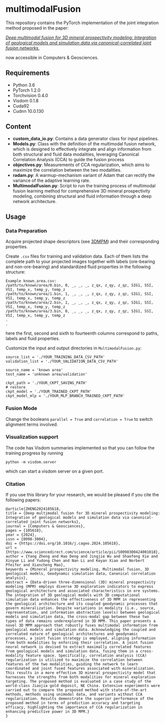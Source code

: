 # multimodalFusion
This repository contains the PyTorch implementation of the joint integration method proposed in the paper:

_[Deep multimodal fusion for 3D mineral prospectivity modeling: Integration of geological models and simulation data via canonical-correlated joint fusion networks](https://www.sciencedirect.com/science/article/pii/S0098300424001018?via%3Dihub)_, 

now accessible in Computers & Geosciences.

## Requirements

* Python 3.6
* PyTorch 1.2.0
* Torchvision 0.4.0
* Visdom 0.1.8
* Cuda92
* Cudnn 10.0.130

## Content

- **custom_data_io.py**: Contains a data generator class for input pipelines.
- **Models.py**: Class with the definition of the multimodal fusion network, which is designed to effectively integrate and align information from both structural and fluid data modalities, leveraging Canonical Correlation Analysis (CCA) to guide the fusion process
- **objectives.py**: Measurements of CCA regularization, which aims to maximize the correlation between the two modalities. 
- **radam.py**: A warmup-mechanism variant of Adam that can rectify the variance of the adaptive learning rate.
- **MultimodalFusion.py**: Script to run the training process of multimodal fusion learning method for comprehensive 3D mineral prospectivity modeling, combining structural and fluid information through a deep network architecture.

## Usage

### Data Preparation

Acquire projected shape descriptors (see [3DMPM](https://github.com/ChengYeung1222/3DMPM)) and their corresponding
properties.

Create `.csv` files for training and validation data. Each of them lists the complete path to your
projected images together with labels (ore-bearing and non-ore-bearing) and standardized fluid properties in the following
structure:

```
Example known_area.csv:
/path/to/known/area/0.bin, 0, _, _, _, z_qx, z_qy, z_qz, SIG1, SSI, VSI, temp_x, temp_y, temp_z
/path/to/known/area/1.bin, 1, _, _, _, z_qx, z_qy, z_qz, SIG1, SSI, VSI, temp_x, temp_y, temp_z
/path/to/known/area/2.bin, 1, _, _, _, z_qx, z_qy, z_qz, SIG1, SSI, VSI, temp_x, temp_y, temp_z 
/path/to/known/area/3.bin, 0, _, _, _, z_qx, z_qy, z_qz, SIG1, SSI, VSI, temp_x, temp_y, temp_z 
.
.
```

here the first, second and sixth to fourteenth columns correspond to paths, labels and fluid properties.

Customize the input and output directories in `MultimodalFusion.py`:

```
source_list = './YOUR_TRAINING_DATA_CSV_PATH'
validation_list = './YOUR_VALIDATION_DATA_CSV_PATH'

source_name = 'known area'
test_name = 'unknown area/validation'

ckpt_path = './YOUR_CKPT_SAVING_PATH'
# restore
ckpt_model = './YOUR_TRAINED_CKPT_PATH'
ckpt_model_mlp = './YOUR_MLP_BRANCH_TRAINED_CKPT_PATH'
```

### Fusion Mode

Change the booleans `parallel = True` and `correlation = True` to switch alignment terms involved.

### Visualization support

The code has Visdom summaries implemented so that you can follow the training progress
by running

```
python -m visdom.server
```

which can start a visdom server on a given port.

### Citation

If you use this library for your research, we would be pleased if you cite the following papers:

```
@article{ZHENG2024105618,
title = {Deep multimodal fusion for 3D mineral prospectivity modeling: Integration of geological models and simulation data via canonical-correlated joint fusion networks},
journal = {Computers & Geosciences},
pages = {105618},
year = {2024},
issn = {0098-3004},
doi = {https://doi.org/10.1016/j.cageo.2024.105618},
url = {https://www.sciencedirect.com/science/article/pii/S0098300424001018},
author = {Yang Zheng and Hao Deng and Jingjie Wu and Shaofeng Xie and Xinyue Li and Yudong Chen and Nan Li and Keyan Xiao and Norbert Pfeifer and Xiancheng Mao},
keywords = {Mineral prospectivity modeling, Multimodal fusion, 3D geological models, Geodynamic simulation data, Canonical correlation analysis},
abstract = {Data-driven three-dimensional (3D) mineral prospectivity modeling (MPM) employs diverse 3D exploration indicators to express geological architecture and associated characteristics in ore systems. The integration of 3D geological models with 3D computational simulation data enhances the effectiveness of 3D MPM in representing the geological architecture and its coupled geodynamic processes that govern mineralization. Despite variations in modality (i.e., source, representation, and information abstraction levels) between geological models and simulation data, the cross-modal gap between these two types of data remains underexplored in 3D MPM. This paper presents a novel 3D MPM approach that robustly fuses multimodal information from geological models and simulation data. Acknowledging the coupled and correlated nature of geological architectures and geodynamic processes, a joint fusion strategy is employed, aligning information from both modalities by enforcing their correlation. A joint fusion neural network is devised to extract maximally correlated features from geological models and simulation data, fusing them in a cross-modality feature space. Specifically, correlation analysis (CCA) regularization is utilized to maximize the correlation between features of the two modalities, guiding the network to learn coordinated and joint fused features associated with mineralization. This results in a more effective 3D mineral prospectivity model that harnesses the strengths from both modalities for mineral exploration targeting. The proposed method is evaluated in a case study of the world-class Jiaojia gold deposit, NE China. Extensive experiments were carried out to compare the proposed method with state-of-the-art methods, methods using unimodal data, and variants without CCA regularization. Results demonstrate the superior performance of the proposed method in terms of prediction accuracy and targeting efficacy, highlighting the importance of CCA regularization in enhancing predictive power in 3D MPM.}
}
```
